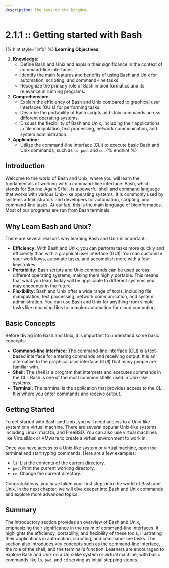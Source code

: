 ```yaml
---
description: The keys to the kingdom.
---
```


# 2.1.1 :: Getting started with Bash

{% hint style="info" %}
**Learning Objectives**

1. **Knowledge:**
   * Define Bash and Unix and explain their significance in the context of command-line interfaces.
   * Identify the main features and benefits of using Bash and Unix for automation, scripting, and command-line tasks.
   * Recognize the primary role of Bash in bioinformatics and its relevance in running programs.
2. **Comprehension:**
   * Explain the efficiency of Bash and Unix compared to graphical user interfaces (GUIs) for performing tasks.
   * Describe the portability of Bash scripts and Unix commands across different operating systems.
   * Discuss the flexibility of Bash and Unix, including their applications in file manipulation, text processing, network communication, and system administration.
3. **Application:**
   * Utilize the command-line interface (CLI) to execute basic Bash and Unix commands, such as `ls`, `pwd`, and `cd`.
{% endhint %}

## Introduction

Welcome to the world of Bash and Unix, where you will learn the fundamentals of working with a command-line interface. Bash, which stands for Bourne-Again SHell, is a powerful shell and command language that works with various Unix-like operating systems. It is commonly used by systems administrators and developers for automation, scripting, and command-line tasks. At our lab, this is the main language of bioinformatics. Most of our programs are run from Bash terminals.

## Why Learn Bash and Unix?

There are several reasons why learning Bash and Unix is important:

* **Efficiency:** With Bash and Unix, you can perform tasks more quickly and efficiently than with a graphical user interface (GUI). You can customize your workflows, automate tasks, and accomplish more with a few keystrokes.
* **Portability:** Bash scripts and Unix commands can be used across different operating systems, making them highly portable. This means that what you learn today will be applicable to different systems you may encounter in the future.
* **Flexibility:** Bash and Unix offer a wide range of tools, including file manipulation, text processing, network communication, and system administration. You can use Bash and Unix for anything from simple tasks like renaming files to complex automation for cloud computing.

## Basic Concepts

Before diving into Bash and Unix, it is important to understand some basic concepts:

* **Command-line Interface:** The command-line interface (CLI) is a text-based interface for entering commands and receiving output. It is an alternative to the graphical user interface (GUI) that many people are familiar with.
* **Shell:** The shell is a program that interprets and executes commands in the CLI. Bash is one of the most common shells used in Unix-like systems.
* **Terminal:** The terminal is the application that provides access to the CLI. It is where you enter commands and receive output.

## Getting Started

To get started with Bash and Unix, you will need access to a Unix-like system or a virtual machine. There are several popular Unix-like systems including Linux, macOS, and FreeBSD. You can also use virtual machines like VirtualBox or VMware to create a virtual environment to work in.

Once you have access to a Unix-like system or virtual machine, open the terminal and start typing commands. Here are a few examples:

* `ls`: List the contents of the current directory.
* `pwd`: Print the current working directory.
* `cd`: Change the current directory.

Congratulations, you have taken your first steps into the world of Bash and Unix. In the next chapter, we will dive deeper into Bash and Unix commands and explore more advanced topics.

## Summary

The introductory section provides an overview of Bash and Unix, emphasizing their significance in the realm of command-line interfaces. It highlights the efficiency, portability, and flexibility of these tools, illustrating their applications in automation, scripting, and command-line tasks. The section also introduces key concepts such as the command-line interface, the role of the shell, and the terminal's function. Learners are encouraged to explore Bash and Unix on a Unix-like system or virtual machine, with basic commands like `ls`, `pwd`, and `cd` serving as initial stepping stones.
